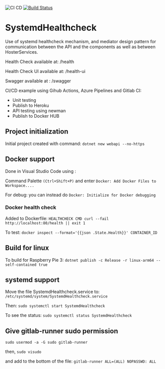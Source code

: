 ![CI CD](https://github.com/anaselhajjaji/systemdhealthcheck/workflows/CI%20CD/badge.svg?branch=master) [![Build Status](https://dev.azure.com/elhajjajianas/HighAvailableAspNetCoreApp/_apis/build/status/anaselhajjaji.HighAvailableAspNetCoreApp?branchName=master)](https://dev.azure.com/elhajjajianas/HighAvailableAspNetCoreApp/_build/latest?definitionId=7&branchName=master)

# SystemdHealthcheck

Use of systemd healthcheck mechanism, and mediator design pattern for communication between the API and the components as well as between HosterServices.

Health Check available at: /health

Health Check UI available at: /health-ui

Swagger available at : /swagger

CI/CD example using Gihub Actions, Azure Pipelines and Gitlab CI:
- Unit testing
- Publish to Heroku
- API testing using newman
- Publish to Docker HUB

## Project initialization

Initial project created with command: `dotnet new webapi --no-https`

## Docker support

Done in Visual Studio Code using :

Command Palette `(Ctrl+Shift+P)` and enter `Docker: Add Docker Files to Workspace....` 

For debug: you can instead do `Docker: Initialize for Docker debugging`

### Docker health check

Added to Dockerfile: `HEALTHCHECK CMD curl --fail http://localhost:80/health || exit 1`

To test: `docker inspect --format='{{json .State.Health}}' CONTAINER_ID`

## Build for linux

To build for Raspberry Pie 3: `dotnet publish -c Release -r linux-arm64 --self-contained true`

## systemd support

Move the file SystemdHealthcheck.service to: `/etc/systemd/system/SystemdHealthcheck.service`

Then: `sudo systemctl start SystemdHealthcheck`

To see the status: `sudo systemctl status SystemdHealthcheck`

## Give gitlab-runner sudo permission

`sudo usermod -a -G sudo gitlab-runner`

then,
`sudo visudo`

and add to the bottom of the file:
`gitlab-runner ALL=(ALL) NOPASSWD: ALL`

